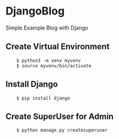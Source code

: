 # DjangoBlog

Simple Example Blog with Django

## Create Virtual Environment
```
    $ python3 -m venv myvenv
    $ source myvenv/bin/activate  
```
## Install Django

```
    $ pip install django
```

## Create SuperUser for Admin

```
    $ python manage.py createsuperuser
```
